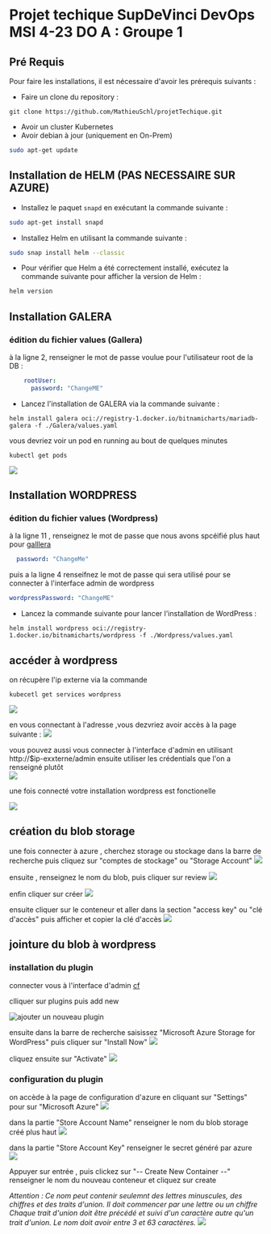 # Projet techique SupDeVinci DevOps MSI 4-23 DO A : Groupe 1

## Pré Requis 

Pour faire les installations, il est nécessaire d'avoir les prérequis suivants :

- Faire un clone du repository :
```
git clone https://github.com/MathieuSchl/projetTechique.git
```
- Avoir un cluster Kubernetes 
- Avoir debian à jour (uniquement en On-Prem)

```sh
sudo apt-get update
```

## Installation de HELM (PAS NECESSAIRE SUR AZURE)

- Installez le paquet `snapd` en exécutant la commande suivante : 

```sh
sudo apt-get install snapd
```

- Installez Helm en utilisant la commande suivante : 

```sh
sudo snap install helm --classic
```

- Pour vérifier que Helm a été correctement installé, exécutez la commande suivante pour afficher la version de Helm : 

```sh
helm version
```
## Installation GALERA
### édition du fichier values (Gallera)
à la ligne 2, renseigner le mot de passe voulue pour l'utilisateur root de la DB :
```yaml
    rootUser:
      password: "ChangeME"
```

- Lancez l'installation de GALERA via la commande suivante : 

```shell
helm install galera oci://registry-1.docker.io/bitnamicharts/mariadb-galera -f ./Galera/values.yaml
```

vous devriez voir un pod en running au bout de quelques minutes 
```shell
kubectl get pods 
```
![](img/Galera/pod.jpg)

## Installation WORDPRESS

### édition du fichier values (Wordpress)

à la ligne 11 , renseignez le mot de passe que nous avons spcéifié plus haut pour [galllera](#édition-du-fichier-values-gallera)
```yaml
  password: "ChangeMe"
```
puis a la ligne 4 renseifnez le mot de passe qui sera utilisé pour se connecter à l'interface admin de wordpress 
```yaml
wordpressPassword: "ChangeME"
```

- Lancez la commande suivante pour lancer l'installation de WordPress :

```shell
helm install wordpress oci://registry-1.docker.io/bitnamicharts/wordpress -f ./Wordpress/values.yaml
```



## accéder à  wordpress 
on récupère l'ip externe via la commande 
```shell
kubecetl get services wordpress 
```
![](img/Azure/get-services.jpg)

en vous connectant à l'adresse ,vous dezvriez avoir accès à la page suivante :
![](img/Wordpress/homePage.jpg)

vous pouvez aussi vous connecter à l'interface  d'admin en  utilisant http://$ip-exxterne/admin
ensuite utiliser les crédentials que l'on a renseigné plutôt  
![](img/Wordpress/Admin.jpg)

une fois connecté votre installation wordpress est fonctionelle 

![](img/Wordpress/dahsboard.jpg)


## création du blob storage 
une fois connecter à azure ,  cherchez storage ou  stockage dans la barre de recherche  puis cliquez sur "comptes de stockage" ou "Storage Account"
![](img/Azure/blob%20sotrage%201.png)

ensuite , renseignez le nom du blob, puis cliquer sur review
![](img/Azure/blob%20sotrage%202.png)

enfin cliquer sur créer 
![](img/Azure/blob%20sotrage%203.png)

ensuite cliquer sur le conteneur et aller dans la section "access key" ou "clé d'accès" puis afficher et copier la clé d'accès 
![](img/Azure/access%20keys.png)



## jointure du blob à wordpress 
### installation du plugin
connecter vous à l'interface d'admin [cf](#accéder-à-wordpress)

clliquer sur plugins puis add new 

![ajouter un nouveau plugin](img/Wordpress/add-new-plugin.jpg)


ensuite dans la barre de recherche saisissez "Microsoft Azure Storage for WordPress" puis cliquer sur "Install Now"
![](img/Wordpress/install-plugin.jpg)

cliquez ensuite sur "Activate"
![](img/Wordpress/activate.jpg)
### configuration du plugin 
on accède à la page de configuration d'azure  en cliquant sur "Settings" pour sur "Microsoft Azure"
![](img/Wordpress/Azure-Setting.jpg)

dans la partie "Store Account Name"	 renseigner le nom du blob storage créé plus haut 
![](img/Wordpress/storeaccountName.jpg)

dans la partie "Store Account Key" renseigner le secret généré par azure   
![](img/Wordpress/Store%20Account%20Key.jpg)

Appuyer sur entrée , puis clickez sur "-- Create New Container --"  renseigner le nom du nouveau conteneur et cliquez sur  create 

*Attention :*
*Ce nom peut contenir seulemnt des lettres minuscules, des chiffres et des traits d'union. Il doit commencer par une lettre ou un chiffre* *Chaque trait d'union doit être précédé et suivi d'un caractère autre qu'un trait d'union. Le nom doit avoir entre 3 et 63 caractères.*
![](img/Wordpress/create%20conteneur.jpg)



